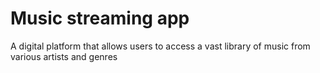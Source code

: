 # Music streaming app
A digital platform that allows users to access a vast library of music from various artists and genres
